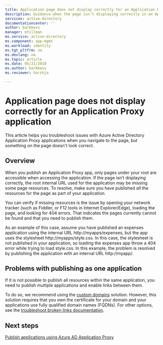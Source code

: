 ```yaml
---
title: Application page does not display correctly for an Application Proxy application | Microsoft Docs
description: Guidance when the page isn’t displaying correctly in an Application Proxy Application you have integrated with Azure AD
services: active-directory
documentationcenter: ''
author: barbkess
manager: mtillman
ms.service: active-directory
ms.component: app-mgmt
ms.workload: identity
ms.tgt_pltfrm: na
ms.devlang: na
ms.topic: article
ms.date: 05/21/2018
ms.author: barbkess
ms.reviewer: harshja

---
```


# Application page does not display correctly for an Application Proxy application

This article helps you troubleshoot issues with Azure Active Directory Application Proxy applications when you navigate to the page, but something on the page doesn't look correct.

## Overview
When you publish an Application Proxy app, only pages under your root are accessible when accessing the application. If the page isn’t displaying correctly, the root internal URL used for the application may be missing some page resources. To resolve, make sure you have published *all* the resources for the page as part of your application.

You can verify if missing resources is the issue by opening your network tracker (such as Fiddler, or F12 tools in Internet Explorer/Edge), loading the page, and looking for 404 errors. That indicates the pages currently cannot be found and that you need to publish them.

As an example of this case, assume you have published an expenses application using the internal URL http://myapps/expenses, but the app uses the stylesheet http://myapps/style.css. In this case, the stylesheet is not published in your application, so loading the expenses app throw a 404 error while trying to load style.css. In this example, the problem is resolved by publishing the application with an internal URL http://myapp/.

## Problems with publishing as one application

If it is not possible to publish all resources within the same application, you need to publish multiple applications and enable links between them.

To do so, we recommend using the [custom domains](manage-apps/application-proxy-configure-custom-domain.md) solution. However, this solution requires that you own the certificate for your domain and your applications use fully qualified domain names (FQDNs). For other options, see the [troubleshoot broken links documentation](application-proxy-page-links-broken-problem.md).

## Next steps
[Publish applications using Azure AD Application Proxy](manage-apps/application-proxy-publish-azure-portal.md)
